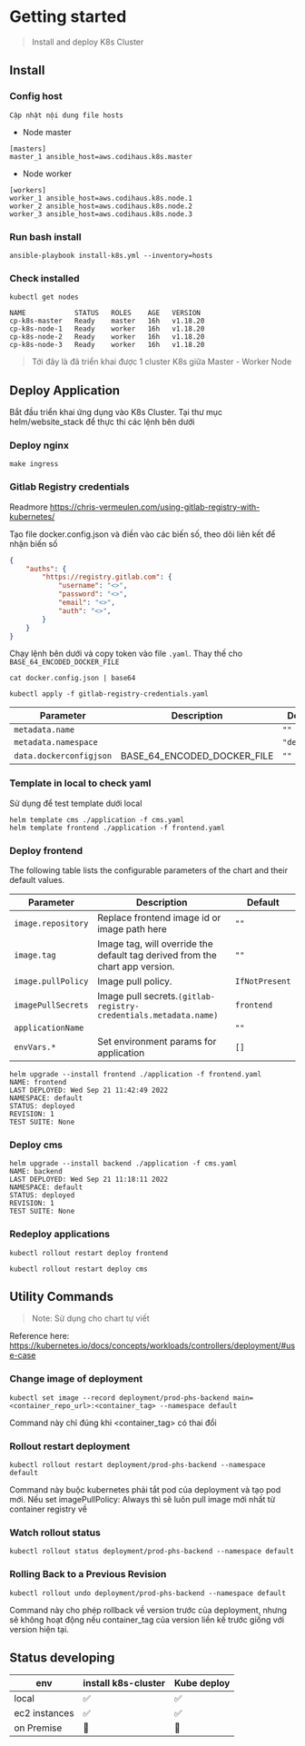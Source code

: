# Getting started

> Install and deploy K8s Cluster

## Install

### Config host

`Cập nhật nội dung file hosts`

- Node master

```text
[masters]
master_1 ansible_host=aws.codihaus.k8s.master
```

- Node worker

```text
[workers]
worker_1 ansible_host=aws.codihaus.k8s.node.1
worker_2 ansible_host=aws.codihaus.k8s.node.2
worker_3 ansible_host=aws.codihaus.k8s.node.3
```

### Run bash install

```shell
ansible-playbook install-k8s.yml --inventory=hosts
```

### Check installed

```shell
kubectl get nodes

NAME            STATUS   ROLES    AGE   VERSION
cp-k8s-master   Ready    master   16h   v1.18.20
cp-k8s-node-1   Ready    worker   16h   v1.18.20
cp-k8s-node-2   Ready    worker   16h   v1.18.20
cp-k8s-node-3   Ready    worker   16h   v1.18.20
```

> Tới đây là đã triển khai được 1 cluster K8s giữa Master - Worker Node

## Deploy Application

Bắt đầu triển khai ứng dụng vào K8s Cluster. Tại thư mục helm/website_stack để thực thi các lệnh bên dưới

### Deploy nginx

```shell
make ingress
```

### Gitlab Registry credentials

Readmore <https://chris-vermeulen.com/using-gitlab-registry-with-kubernetes/>

Tạo file docker.config.json và điền vào các biến số, theo dõi liên kết để nhận biến số

```json
{
    "auths": {
        "https://registry.gitlab.com": {
            "username": "<>",
            "password": "<>",
            "email": "<>",
            "auth": "<>",
        }
    }
}
```

Chạy lệnh bên dưới và copy token vào file `.yaml`. Thay thế cho `BASE_64_ENCODED_DOCKER_FILE`

```shell
cat docker.config.json | base64
```

```shell
kubectl apply -f gitlab-registry-credentials.yaml
```

| Parameter               | Description                 | Default     |
| ----------------------- | --------------------------- | ----------- |
| `metadata.name`         |                             | `""`        |
| `metadata.namespace`    |                             | `"default"` |
| `data.dockerconfigjson` | BASE_64_ENCODED_DOCKER_FILE | `""`        |

### Template in local to check yaml

Sử dụng để test template dưới local

```shell
helm template cms ./application -f cms.yaml
helm template frontend ./application -f frontend.yaml
```

### Deploy frontend

The following table lists the configurable parameters of the chart and their default values.

| Parameter          | Description                                                                  | Default        |
| ------------------ | ---------------------------------------------------------------------------- | -------------- |
| `image.repository` | Replace frontend image id or image path here                                 | `""`           |
| `image.tag`        | Image tag, will override the default tag derived from the chart app version. | `""`           |
| `image.pullPolicy` | Image pull policy.                                                           | `IfNotPresent` |
| `imagePullSecrets` | Image pull secrets.`(gitlab-registry-credentials.metadata.name)`             | `frontend`     |
| `applicationName`  |                                                                              | `""`           |
| `envVars.*`        | Set environment params for application                                       | `[]`           |

```shell
helm upgrade --install frontend ./application -f frontend.yaml
NAME: frontend
LAST DEPLOYED: Wed Sep 21 11:42:49 2022
NAMESPACE: default
STATUS: deployed
REVISION: 1
TEST SUITE: None
```

### Deploy cms

```shell
helm upgrade --install backend ./application -f cms.yaml
NAME: backend
LAST DEPLOYED: Wed Sep 21 11:18:11 2022
NAMESPACE: default
STATUS: deployed
REVISION: 1
TEST SUITE: None
```

### Redeploy applications

```shell
kubectl rollout restart deploy frontend
```

```shell
kubectl rollout restart deploy cms
```

## Utility Commands

> Note: Sử dụng cho chart tự viết

Reference here: <https://kubernetes.io/docs/concepts/workloads/controllers/deployment/#use-case>

### Change image of deployment

```shell
kubectl set image --record deployment/prod-phs-backend main=<container_repo_url>:<container_tag> --namespace default
```

Command này chỉ đúng khi <container_tag> có thai đổi

### Rollout restart deployment

```shell
kubectl rollout restart deployment/prod-phs-backend --namespace default
```

Command này buộc kubernetes phải tắt pod của deployment và tạo pod mới. Nếu set imagePullPolicy: Always thì sẽ luôn pull image mới nhất từ container registry về

### Watch rollout status

```shell
kubectl rollout status deployment/prod-phs-backend --namespace default
```

### Rolling Back to a Previous Revision

```sheel
kubectl rollout undo deployment/prod-phs-backend --namespace default
```

Command này cho phép rollback về version trước của deployment, nhưng sẽ không hoạt động nếu container_tag của version liền kế trước giống với version hiện tại.

## Status developing

| env           | install k8s-cluster   | Kube deploy           |
| ------------- | --------------------- | --------------------- |
| local         | :white_check_mark:    | :white_check_mark:    |
| ec2 instances | :white_check_mark:    | :white_check_mark:    |
| on Premise    | :black_square_button: | :black_square_button: |
